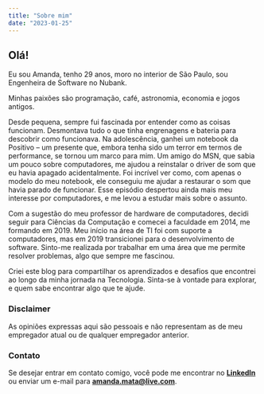 ```yaml
---
title: "Sobre mim"
date: "2023-01-25"
---
```

## Olá! 
Eu sou Amanda, tenho 29 anos, moro no interior de São Paulo, sou Engenheira de Software no Nubank.

Minhas paixões são programação, café, astronomia, economia e jogos antigos.

Desde pequena, sempre fui fascinada por entender como as coisas funcionam. Desmontava tudo o que tinha engrenagens e bateria para descobrir como funcionava. Na adolescência, ganhei um notebook da Positivo – um presente que, embora tenha sido um terror em termos de performance, se tornou um marco para mim. Um amigo do MSN, que sabia um pouco sobre computadores, me ajudou a reinstalar o driver de som que eu havia apagado acidentalmente. Foi incrível ver como, com apenas o modelo do meu notebook, ele conseguiu me ajudar a restaurar o som que havia parado de funcionar. Esse episódio despertou ainda mais meu interesse por computadores, e me levou a estudar mais sobre o assunto.

Com a sugestão do meu professor de hardware de computadores, decidi seguir para Ciências da Computação e comecei a faculdade em 2014, me formando em 2019. Meu início na área de TI foi com suporte a computadores, mas em 2019 transicionei para o desenvolvimento de software. Sinto-me realizada por trabalhar em uma área que me permite resolver problemas, algo que sempre me fascinou.

Criei este blog para compartilhar os aprendizados e desafios que encontrei ao longo da minha jornada na Tecnologia. Sinta-se à vontade para explorar, e quem sabe encontrar algo que te ajude.

### Disclaimer
As opiniões expressas aqui são pessoais e não representam as de meu empregador atual ou de qualquer empregador anterior.


### Contato
Se desejar entrar em contato comigo, você pode me encontrar no **[LinkedIn](https://www.linkedin.com/in/amanda-mata/)** ou enviar um e-mail para **[amanda.mata@live.com](mailto:amanda.mata@live.com)**.
